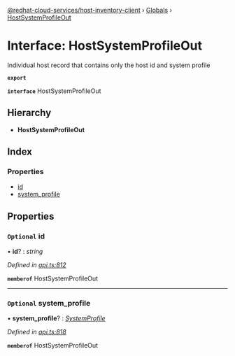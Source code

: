 [@redhat-cloud-services/host-inventory-client](../README.md) › [Globals](../globals.md) › [HostSystemProfileOut](hostsystemprofileout.md)

# Interface: HostSystemProfileOut

Individual host record that contains only the host id and system profile

**`export`** 

**`interface`** HostSystemProfileOut

## Hierarchy

* **HostSystemProfileOut**

## Index

### Properties

* [id](hostsystemprofileout.md#optional-id)
* [system_profile](hostsystemprofileout.md#optional-system_profile)

## Properties

### `Optional` id

• **id**? : *string*

*Defined in [api.ts:812](https://github.com/RedHatInsights/javascript-clients.gi/blob/master/packages/host-inventory/api.ts#L812)*

**`memberof`** HostSystemProfileOut

___

### `Optional` system_profile

• **system_profile**? : *[SystemProfile](systemprofile.md)*

*Defined in [api.ts:818](https://github.com/RedHatInsights/javascript-clients.gi/blob/master/packages/host-inventory/api.ts#L818)*

**`memberof`** HostSystemProfileOut
